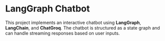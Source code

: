 # LangGraph Chatbot

This project implements an interactive chatbot using **LangGraph**, **LangChain**, and **ChatGroq**. The chatbot is structured as a state graph and can handle streaming responses based on user inputs.
